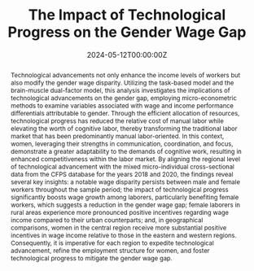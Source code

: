 ---
title: "The Impact of Technological Progress on the Gender Wage Gap"

authors:
- admin
author_notes:
- "independent author"
date: "2024-05-12T00:00:00Z"

# Schedule page publish date (NOT publication's date).
publishDate: "2024-05-12T00:00:00Z"

# Publication type.
# Accepts a single type but formatted as a YAML list (for Hugo requirements).
# Enter a publication type from the CSL standard.
publication_types: ["article"]

# Publication name and optional abbreviated publication name.
publication: "Vol. 43 (2024): 6th International Conference on Global Economy, Finance and Humanities Research (GEFHR 2024)"
publication_short: ""

abstract: "Technological advancements not only enhance the income levels of workers but also modify the gender wage disparity. Utilizing the task-based model and the brain-muscle dual-factor model, this analysis investigates the implications of technological advancements on the gender gap, employing micro-econometric methods to examine variables associated with wage and income performance differentials attributable to gender. Through the efficient allocation of resources, technological progress has reduced the relative cost of manual labor while elevating the worth of cognitive labor, thereby transforming the traditional labor market that has been predominantly manual labor-oriented. In this context, women, leveraging their strengths in communication, coordination, and focus, demonstrate a greater adaptability to the demands of cognitive work, resulting in enhanced competitiveness within the labor market. By aligning the regional level of technological advancement with the mixed micro-individual cross-sectional data from the CFPS database for the years 2018 and 2020, the findings reveal several key insights: a notable wage disparity persists between male and female workers throughout the sample period; the impact of technological progress significantly boosts wage growth among laborers, particularly benefiting female workers, which suggests a reduction in the gender wage gap; female laborers in rural areas experience more pronounced positive incentives regarding wage income compared to their urban counterparts; and, in geographical comparisons, women in the central region receive more substantial positive incentives in wage income relative to those in the eastern and western regions. Consequently, it is imperative for each region to expedite technological advancement, refine the employment structure for women, and foster technological progress to mitigate the gender wage gap."

# Summary. An optional shortened abstract.
summary: The impact of technological progress significantly boosts wage growth among laborers, particularly benefiting female workers, which suggests a reduction in the gender wage gap.

tags:
- Source Themes
featured: false

# hugoblox:
#   ids:
#     arxiv: 1512.04133v1

links:
  - type: pdf
    url: https://doi.org/10.54097/drbbgs49
  - type: code
    url: https://github.com/jiakang0402/Gender_Wage_Gap_Code
  - type: dataset
    url: https://github.com/jiakang0402/Gender_Wage_Gap_Data

# Featured image
# To use, add an image named `featured.jpg/png` to your page's folder. 
image:
  caption: 'Image credit: [**Unsplash**](https://unsplash.com/photos/jdD8gXaTZsc)'
  focal_point: ""
  preview_only: false

# Associated Projects (optional).
#   Associate this publication with one or more of your projects.
#   Simply enter your project's folder or file name without extension.
#   E.g. `internal-project` references `content/project/internal-project/index.md`.
#   Otherwise, set `projects: []`.
projects: []

# Slides (optional).
#   Associate this publication with Markdown slides.
#   Simply enter your slide deck's filename without extension.
#   E.g. `slides: "example"` references `content/slides/example/index.md`.
#   Otherwise, set `slides: ""`.
slides: ""
---